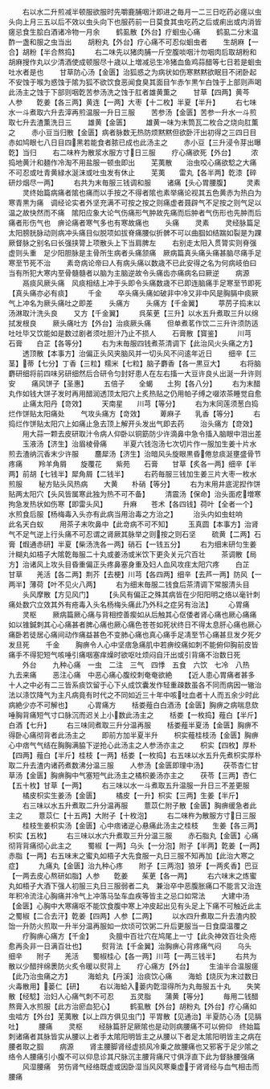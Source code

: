 <!-- { "loadSidebar": true } -->
　　右以水二升煎减半顿服欲服时先嚼鹿脯咽汁即进之毎月一二三日吃药必瘥以虫头向上月三五以后不效以虫头向下也服药前一日莫食其虫吃药之后或痢出或内消皆瘥忌食生脍白酒诸冷物一月余
　　鹤虱散【外台】疗蛔虫心痛
　　鹤虱二分末温酢一盏和服之虫当出
　　胡粉丸【外台】疗心痛不可忍似蛔虫者
　　生胡麻【一合】胡粉【半合熬捣】
　　右二味先以猪肉脯一斤空腹啖咽汁勿咽肉后取胡粉和胡麻搜作丸以少清酒使成顿服尽十歳以上増减忌生冷猪血鱼鸡蒜醋等七日若是蛔虫吐水者是也
　　甘草防心汤【金匮】治狐惑之为病状如伤寒黙黙欲眠目不闭卧起不安蚀于喉为惑蚀于隂为狐不欲饮食恶闻食臭其面目乍赤乍黒乍白蚀于上部则声喝此汤主之蚀于下部则咽亁苦参汤洗之蚀于肛者雄黄薫之
　　甘草【四两】黄芩　　人参　　亁姜【各三两】黄连【一两】大枣【十二枚】半夏【半升】
　　右七味水一斗煮取六升去滓再煎温服一升日三服
　　苦参汤【金匮】苦参一升水一斗煎取七升去渣薫洗日三
　　雄黄【金匮】
　　雄黄一味为末筒瓦二枚合之烧向肛薫之
　　赤小豆当归散【金匮】病者脉数无热防烦黙黙但欲卧汗出初得之三四日目赤如鸠眼七八日目四黑若能食者脓已成也此汤主之
　　赤小豆【三升浸令芽出曝亁】当归
　　右二味杵为散浆水服方寸日三服
　　疗心痛欲死【外台】
　　浓捣地黄汁和麺作冷淘不用盐服一顿虫即出
　　芜荑散　　治虫咬心痛欲騐之大痛不可忍或吐青黄緑水涎沫或吐虫发有休止
　　芜荑　　雷丸【各半两】亁漆【碎研炒烟尽一两】
　　右共为末毎服三钱调和服
　　诸痛【头心胃腰腹】
　　灵素
　　灵终始篇病痛者隂也痛而以手按之不得者隂也素举痛论视其五色黄赤为热白为寒青黒为痛　调经论实者外坚充满不可按之按之则痛虚者聂辟气不足按之则气足以温之故快然而不痛　隂阳应象大论气伤痛形气肿故先痛而后肿者气伤形也先肿而后痛者形伤气也　痹论痛者寒气多也有寒故痛也
　　头痛
　　灵素
　　灵经脉篇足太阳膀胱脉动则病冲头痛目似脱项如拔脊痛腰似折髀不可以曲腘如结踹如裂是为踝厥督脉之别名曰长强挟膂上项散头上下当肩脾左
　　右别走太阳入贯膂实则脊强虚则头重　足少阳胆脉是主骨所生病者头痛颔痛　厥病篇真头痛头痛甚脑尽痛手足寒至节死不治
　　素竒病论帝曰人有病头痛以数歳不已此安得之名为何病岐伯曰当有所犯大寒内至骨髓髓者以脑为主脑逆故令头痛齿亦痛病名曰厥逆
　　病源
　　鬲痰风厥头痛　风痰相结上冲于头即令头痛数歳不已即连脑痛手足寒至节即死【真头痛亦必有痰】
　　千金
　　卒头痛头痛如破非中冷又非中风是胸膈中痰厥气上冲名为厥头痛吐之即差
　　头痛方
　　头痛方【千金翼】
　　葶苈子捣末以汤淋取汁洗头良
　　又方【千金翼】
　　呉茱茰【三升】以水五升煮取三升以绵拭发根良
　　厥头痛吐方【外台】治痰厥头痛
　　但单煮茗作饮二三升许须防适吐吐毕又饮能如是数过剧者须吐胆汁乃止不损人
　　石膏散【寳鉴】
　　川芎　　石膏　　白芷【各等分】
　　右为末毎服四钱煮茶清调下【此治风火头痛之方】
　　透顶散【本事方】治偏正头风夹脑风并一切头风不问逺年近日
　　细辛【三茎】蒂【七分】丁香【三粒】糯米【七粒】脑子麝香【各一黒豆大】
　　右将脑麝研细将前四味另研细然后合研令匀封好患人在左右搐一大豆许良乆出涎一升许则安
　　痛风饼子【圣惠】
　　五倍子　　全蝎　　土狗【各八分】
　　右为末醋丸作如钱大饼子发时再用醋润透顶太阳穴上炙热贴之仍用帕子缚之啜浓茶睡觉自愈
　　止痛太阳丹【竒效】
　　天南星　　川芎【等分】
　　右为末同莲须葱白捣烂作饼贴太阳痛处
　　气攻头痛方【竒效】
　　萆麻子　　乳香【等分】
　　右捣烂作饼贴太阳穴上如痛止急去顶上解开头发出气即去药
　　治头痛方【竒效】
　　用大蒜一颗去皮研取汁令病人仰卧以铜筯防少许滴鼻中急令搐入脑眼中泪出差
　　玉液汤【济生】治眉棱骨痛
　　半夏六钱泡汤七次切片作一服加生姜十片水煎去渣纳沉香末少许服
　　麢犀汤【济生】治暗风头旋眼黒昏倦怠痰涎壅盛骨节疼痛
　　羚羊角屑　　旋覆花　　紫苑　　石膏　　甘草【炙各一两】细辛【半两】前胡【七钱半】犀角屑【二钱半】
　　右药毎服三钱加生姜三片大枣一枚水煎服
　　秘方贴头风热病
　　大黄　　朴硝【等分】
　　右为末用井底泥揑作饼贴两太阳穴【头风皆属寒此独为热不可不备】
　　清震汤【保命】治头面疙増寒拘急发热状如伤寒【即雷头风】
　　升麻　　苍术【各四钱】荷叶【全者一个】水煎食后服【杨梅毒入头亦有此病当用治毒之方治之】
　　治头内如虫蛀响　　此名天白蚁
　　用茶子末吹鼻中【此竒病不可不知】
　　玉真圆【本事方】治肾气不足气逆上行头痛不可忍谓之肾厥其脉举之则按之则石坚
　　硫黄【二两】石膏【煆通赤研】半夏【柴汤洗各一两】硝石【一钱五分】
　　右为细末研匀生姜汁糊丸如梧子大隂亁毎服二十丸或姜汤或米饮下更灸关元穴百壮
　　茶调散【局方】治诸风上攻头目昏重偏正头疼鼻塞身重及妇人血风攻疰太阳穴疼
　　白芷　　甘草　　羌活【各二两】荆芥【去梗】川芎【各四两】细辛【去芦一两】防风【一两半】薄荷【叶不见火八两】
　　右为细末毎服二钱食后茶清调下常服清头目
　　头风摩散【方见风门】
　　【头风有偏正之殊其病皆在少阳阳明之络以毫针刺痛处数穴立效其外有疮毒入头名杨梅头痛此乃外科之症另有治法】
　　心胃痛
　　灵枢
　　厥病篇厥心痛与背相控善瘈如从后触其心伛倭者肾心痛也厥心痛痛如以锥鍼刺其心心痛甚者脾心痛也厥心痛色苍苍如死状终日不得太息肝心痛也厥心痛卧若徒居心痛间动作痛益甚色不变肺心痛也真心痛手足凊至节心痛甚旦发夕死夕发旦死
　　千金
　　胸痹令人心中坚痞急痛肌中若痹绞痛如刺不能俯仰胸前皮皆痛手不得犯短气咳唾引痛咽塞痒燥时欲呕吐烦闷自汗出或引背痛不治数日死
　　外台
　　九种心痛　一虫　二注　三气　四悸　五食　六饮　七冷　八热　九去来痛
　　恶注心痛　中恶心痛心腹绞刺奄奄欲絶
　　【近人患心胃痛者甚多十人之中必有二三皆系痰饮留于心下乆成饮囊发作轻重疎数虽各不同而病因一辙治法以涤饮降气为主凡病竟有时代之不同如近三十年中咳吐血者十人而五余少时此病絶少亦不可解也】
　　心胃痛方
　　栝娄薤白白酒汤【金匮】胸痹之病喘息欬唾胸背痛短气寸口脉沉而迟关上小数此汤主之
　　栝娄【一枚捣】薤白【半斤】白酒【七升】
　　右三味同煮取三升分温再服
　　栝娄薤半夏汤【金匮】胸痹不得卧心痛彻背者此汤主之
　　即前方加半夏半升
　　枳实薤桂枝汤【金匮】胸痹心中痞气气结在胸胸满脇下逆抢心此汤主之人参汤亦主之
　　枳实【四枚】厚朴【四两】薤白【半斤】桂枝【一两】栝娄【一枚捣】右五味以水五升先煮枳实厚朴取二升去渣内诸药煮数沸分温三服
　　人参汤【金匮即理中汤】
　　茯苓杏仁甘草汤【金匮】胸痹胸中气塞短气此汤主之橘枳姜汤亦主之
　　茯苓【三两】杏仁【五十枚】甘草【一两】
　　右三味以水一斗煮取五升温服一升日三不差更服
　　橘皮枳实生姜汤【金匮】
　　橘皮【一升】枳实【三两】生姜【半斤】
　　右三味以水五升煮取二升分温再服
　　薏苡仁附子散【金匮】胸痹缓急者此主之
　　薏苡仁【十五两】大附子【十枚泡】
　　右二味杵为散服方寸日三服
　　桂枝生姜枳实汤【金匮】心中痞诸逆心悬痛此汤主之桂枝　　生姜【各三两】枳实【五枚】
　　右三味以水六升煮取三升分温三服
　　赤石脂丸【金匮】心痛彻背背痛彻心此主之
　　蜀椒【一两】乌头【一分泡】附子【半两】亁姜【一两】赤脂【一两】右五味末之蜜丸如梧子大先食服一丸日三服不知再加【此治大寒之症】
　　九痛丸【金匮】治九种心疼
　　附子【三两泡】狼牙【一两炙香】巴豆【一两去皮心熬研如脂】人参　　亁姜　　茱茰【各一两】
　　右六味末之炼蜜丸如梧子大酒下强人初服三丸日三服弱者二丸　兼治卒中恶腹胀痛口不能言又治连年积冷流注心胸痛并冷气上冲落马坠车血疾等皆主之忌口如常法
　　大建中汤【金匮】心胸中大寒痛呕不能饮食腹中寒上冲皮起出见有头足上下痛不可触近此主之蜀椒【二合去汗】亁姜【四两】人参【二两】
　　以水四升煮取二升去渣内胶饴一升防火煎取一升半分温再服如一炊顷可饮粥二升后更服当一日食糜温覆之
　　疗胸痹心痛方【千金】
　　灸膻中百壮穴在鸠尾上一寸【此灸神效百壮灸疮愈再灸非一日满百壮也】
　　熨背法【千金翼】治胸痹心背疼痛气闷
　　乌头　　细辛　　附子　　羌活　　蜀椒桂心【各一两】川芎【一两三钱半】
　　右共为散以少醋拌绵褁防火炙令暖以熨背上
　　疗心痛方【外台】
　　生油半合温服瘥【此乃治虫痛之方】
　　海蛤丸【丹溪】治痰饮心痛
　　海蛤【烧灰为末过数日火毒散用】蒌仁【研】
　　右以海蛤入蒌内亁湿得所为丸毎服五十丸
　　失笑散【经騐】治妇人心痛气刺不可忍
　　五灵脂　　蒲黄【等分】
　　毎用二钱醋熬膏入水煎服【此方治瘀血犯心】
　　鹤虱散【外台】胡粉丸【外台】疗心痛如虫啮方【外台】芜荑散【以上四方俱见虫门】平胃散【见通治】半夏防心汤【见膈吐】
　　腰痛
　　灵枢
　　经脉篇肝足厥隂也是动则病腰痛不可以俯仰　终始篇刺诸痛者其脉皆实从腰以上者手太隂阳明皆主之从腰以下者足太隂阳明皆主之病在腰者取之腘
　　病源
　　肾主腰脚肾经虚损风冷乗之故腰痛也又邪客于足少隂之络令人腰痛引小腹不可以仰息诊其尺脉沉主腰背痛尺寸俱浮直下此为督脉腰强痛
　　风湿腰痛　劳伤肾气经络既虚或因卧湿当风风寒乗虚于肾肾经与血气相击而腰痛
